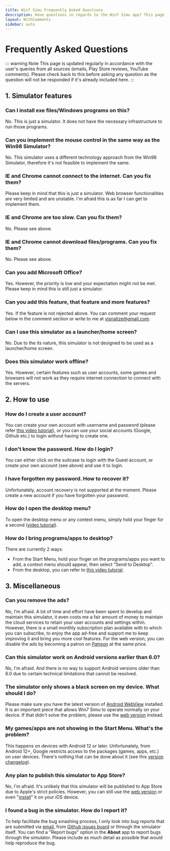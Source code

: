 ```yaml
---
title: Win7 Simu Frequently Asked Questions
description: Have questions in regards to the Win7 Simu app? This page answers them, immediate and straightforward
layout: WithComments
sidebar: auto
---
```


# Frequently Asked Questions

<a-social />

<setupad-ads />

::: warning Note
This page is updated regularly in accordance with the user's queries from all sources (emails, Play Store reviews, YouTube comments). Please check back to this before asking any question as the question will not be responded if it's already included here.
:::

<a-updated />

## 1. Simulator features

### Can I install exe files/Windows programs on this?

No. This is just a simulator. It does not have the necessary infrastructure to run those programs.

### Can you implement the mouse control in the same way as the Win98 Simulator?

No. This simulator uses a different technology approach from the Win98 Simulator, therefore it's not feasible to implement the same.

### IE and Chrome cannot connect to the internet. Can you fix them?

Please keep in mind that this is just a simulator. Web browser functionalities are very limited and are unstable. I'm afraid this is as far I can get to implement them.

### IE and Chrome are too slow. Can you fix them?

No. Please see above.

### IE and Chrome cannot download files/programs. Can you fix them?

No. Please see above.

### Can you add Microsoft Office?

Yes. However, the priority is low and your expectation might not be met. Please keep in mind this is still just a simulator.

### Can you add this feature, that feature and more features?

Yes. If the feature is not rejected above. You can comment your request below in the comment section or write to me at [visnalize@gmail.com](mailto:visnalize@gmail.com).

### Can I use this simulator as a launcher/home screen?

No. Due to the its nature, this simulator is not designed to be used as a launcher/home screen.

### Does this simulator work offline?

Yes. However, certain features such as user accounts, some games and browsers will not work as they require internet connection to connect with the servers.

## 2. How to use

### How do I create a user account?

You can create your own account with username and password (please refer [this video tutorial](https://youtu.be/4jra0d0Ufag)), or you can use your social accounts (Google, Github etc.) to login without having to create one.

### I don't know the password. How do I login?

You can either click on the suitcase to login with the Guest account, or create your own account (see above) and use it to login.

### I have forgotten my password. How to recover it?

Unfortunately, account recovery is not supported at the moment. Please create a new account if you have forgotten your password.

### How do I open the desktop menu?

To open the desktop menu or any context menu, simply hold your finger for a second ([video tutorial](https://www.youtube.com/shorts/Vas3wRcqWZg)).

### How do I bring programs/apps to desktop?

There are currently 2 ways:

* From the Start Menu, hold your finger on the programs/apps you want to add, a context menu should appear, then select "Send to Desktop".
* From the desktop, you can refer to [this video tutorial](https://youtu.be/gz8dPrHsRCs).

## 3. Miscellaneous

### Can you remove the ads?

No, I'm afraid. A lot of time and effort have been spent to develop and maintain this simulator, it even costs me a fair amount of money to maintain the cloud services to retain your user accounts and settings within. However, there is a small monthly subscription plan available with  to which you can subscribe, to enjoy the app ad-free and support me to keep improving it and bring you more cool features. For the web version, you can disable the ads by becoming a patron on [Patreon](https://www.patreon.com/visnalize) at the same price.

### Can this simulator work on Android versions earlier than 6.0?

No, I'm afraid. And there is no way to support Android versions older than 6.0 due to certain technical limitations that cannot be resolved.

### The simulator only shows a black screen on my device. What should I do?

Please make sure you have the latest version of [Android WebView](https://play.google.com/store/apps/details?id=com.google.android.webview) installed. It is an important piece that allows Win7 Simu to operate normally on your device. If that didn't solve the problem, please use the [web version](https://win7simu.visnalize.com/) instead.

### My games/apps are not showing in the Start Menu. What's the problem?

This happens on devices with Android 12 or later. Unfortunately, from Android 12+, Google restricts access to the packages (games, apps, etc.) on user devices. There's nothing that can be done about it (see this [version changelog](./changelog.md#_2-23-1)).

### Any plan to publish this simulator to App Store?

No, I'm afraid. It's unlikely that this simulator will be published to App Store due to Apple's strict policies. However, you can still use the [web version](https://win7simu.visnalize.com/) or even "[install](https://youtu.be/zdSdvfFDKZg)" it on your iOS device.

### I found a bug in the simulator. How do I report it?

To help facilitate the bug smashing process, I only look into bug reports that are submitted via [email](mailto:visnalize@gmail.com), from [Github issues board](https://github.com/Visnalize/win7-simu) or through the simulator itself. You can find a "Report bugs" option in the __About__ app to report bugs through the simulator. Please include as much detail as possible that would help reproduce the bug.
